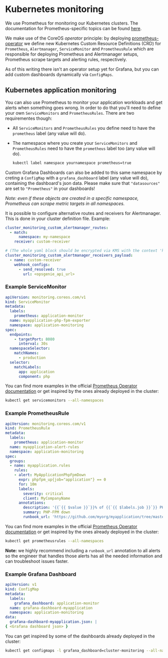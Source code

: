 # Kubernetes monitoring

We use Prometheus for monitoring our Kubernetes clusters.
The documentation for Prometheus-specific topics can be found [here](../tools/prometheus.md).

We make use of the CoreOS _operator_ principle: by deploying [prometheus-operator](https://github.com/coreos/prometheus-operator) we define new Kubernetes Custom Resource Definitions (CRD) for `Prometheus`, `Alertmanager`, `ServiceMonitor` and `PrometheusRule` which are responsible for deploying Prometheus and Alertmanager setups, Prometheus scrape targets and alerting rules, respectively.

As of this writing there isn't an operator setup yet for Grafana, but you can add custom dashboards dynamically via `ConfigMaps`.

## Kubernetes application monitoring

You can also use Prometheus to monitor your application workloads and get alerts when something goes wrong. In order to do that you'll need to define your own `ServiceMonitors` and `PrometheusRules`. There are two requirementes though:

- All `ServiceMonitors` and `PrometheusRules` you define need to have the `prometheus` label (any value will do).
- The namespace where you create your `ServiceMonitors` and `PrometheusRules` need to have the `prometheus` label too (any value will do).

   ```bash
   kubectl label namespace yournamespace prometheus=true
   ```

Custom Grafana Dashboards can also be added to this same namespace by creting a `ConfigMap` with a `grafana_dashboard` label (any value will do), containing the dashboard's json data. Please make sure that `"datasources"` are set to `"Prometheus"` in your dashboards!

*Note: even if these objects are created in a specific namespace, Prometheus can scrape metric targets in all namespaces.*

It is possible to configure alternative routes and receivers for Alertmanager. This is done in your cluster definition file. Example:

   ```yaml
   cluster_monitoring_custom_alertmanager_routes:
     - match:
         namespace: my-namespace
       receiver: custom-receiver
   ```

   ```yaml
   # (The whole yaml block should be encrypted via KMS with the context 'k8s_stack=secrets')
   cluster_monitoring_custom_alertmanager_receivers_payload:
     - name: custom-receiver
       webhook_configs:
         - send_resolved: true
           url: <opsgenie_api_url>
   ```

### Example ServiceMonitor

```yaml
apiVersion: monitoring.coreos.com/v1
kind: ServiceMonitor
metadata:
  labels:
    prometheus: application-monitor
  name: myapplication-php-fpm-exporter
  namespace: application-monitoring
spec:
  endpoints:
    - targetPort: 8080
      interval: 30s
  namespaceSelector:
    matchNames:
      - production
  selector:
    matchLabels:
      app: application
      component: php
```

You can find more examples in the official [Prometheus Operator documentation](https://github.com/coreos/prometheus-operator/tree/master/Documentation/user-guides) or get inspired by the ones already deployed in the cluster:

```bash
kubectl get servicemonitors --all-namespaces
```

### Example PrometheusRule

```yaml
apiVersion: monitoring.coreos.com/v1
kind: PrometheusRule
metadata:
  labels:
    prometheus: application-monitor
  name: myapplication-alert-rules
  namespace: application-monitoring
spec:
  groups:
  - name: myapplication.rules
    rules:
    - alert: MyApplicationPhpFpmDown
      expr: phpfpm_up{job="application"} == 0
      for: 10m
      labels:
        severity: critical
        client: MyCompanyName
      annotations:
        description: '{{`{{ $value }}`}}% of {{`{{ $labels.job }}`}} PHP-FPM are down!'
        summary: PHP-FPM down
        runbook_url: 'https://github.com/myorg/myapplication/tree/master/runbook.md#alert-name-myapplicationphpfpmdown'
```

You can find more examples in the official [Prometheus Operator documentation](https://github.com/coreos/prometheus-operator/tree/master/Documentation/user-guides) or get inspired by the ones already deployed in the cluster:

```bash
kubectl get prometheusrules --all-namespaces
```

**Note:** we highly recommend including a `runbook_url` annotation to all alerts so the engineer that handles those alerts has all the needed information and can troubleshoot issues faster.

### Example Grafana Dashboard

```yaml
apiVersion: v1
kind: ConfigMap
metadata:
  labels:
    grafana_dashboard: application-monitor
  name: grafana-dashboard-myapplication
  namespace: application-monitoring
data:
  grafana-dashboard-myapplication.json: |
{ <Grafana dashboard json> }
```

You can get inspired by some of the dashboards already deployed in the cluster:

```bash
kubectl get configmaps -l grafana_dashboard=cluster-monitoring --all-namespaces
```
